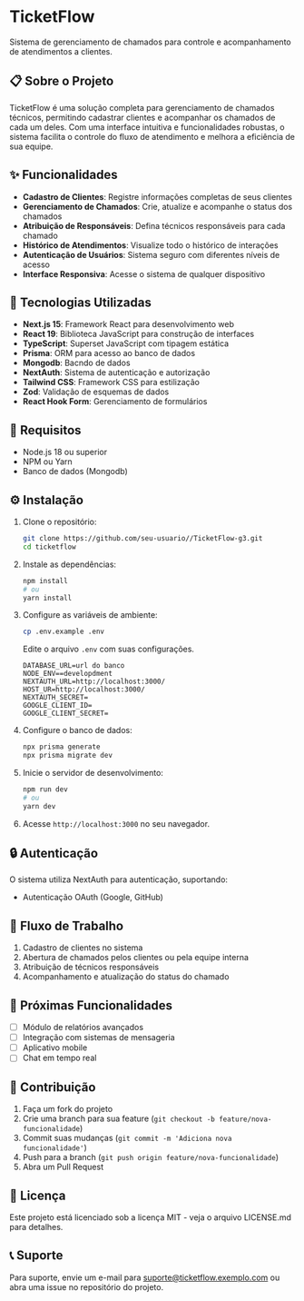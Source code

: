 # TicketFlow

Sistema de gerenciamento de chamados para controle e acompanhamento de atendimentos a clientes.

## 📋 Sobre o Projeto

TicketFlow é uma solução completa para gerenciamento de chamados técnicos, permitindo cadastrar clientes e acompanhar os chamados de cada um deles. Com uma interface intuitiva e funcionalidades robustas, o sistema facilita o controle do fluxo de atendimento e melhora a eficiência de sua equipe.

## ✨ Funcionalidades

- **Cadastro de Clientes**: Registre informações completas de seus clientes
- **Gerenciamento de Chamados**: Crie, atualize e acompanhe o status dos chamados
- **Atribuição de Responsáveis**: Defina técnicos responsáveis para cada chamado
- **Histórico de Atendimentos**: Visualize todo o histórico de interações
- **Autenticação de Usuários**: Sistema seguro com diferentes níveis de acesso
- **Interface Responsiva**: Acesse o sistema de qualquer dispositivo

## 🚀 Tecnologias Utilizadas

- **Next.js 15**: Framework React para desenvolvimento web
- **React 19**: Biblioteca JavaScript para construção de interfaces
- **TypeScript**: Superset JavaScript com tipagem estática
- **Prisma**: ORM para acesso ao banco de dados
- **Mongodb**: Bacndo de dados
- **NextAuth**: Sistema de autenticação e autorização
- **Tailwind CSS**: Framework CSS para estilização
- **Zod**: Validação de esquemas de dados
- **React Hook Form**: Gerenciamento de formulários

## 🔧 Requisitos

- Node.js 18 ou superior
- NPM ou Yarn
- Banco de dados (Mongodb)

## ⚙️ Instalação

1. Clone o repositório:
   ```bash
   git clone https://github.com/seu-usuario//TicketFlow-g3.git
   cd ticketflow
   ```

2. Instale as dependências:
   ```bash
   npm install
   # ou
   yarn install
   ```

3. Configure as variáveis de ambiente:
   ```bash
   cp .env.example .env
   ```
   Edite o arquivo `.env` com suas configurações.
   
   ```.env
   DATABASE_URL=url do banco
   NODE_ENV==developdment
   NEXTAUTH_URL=http://localhost:3000/
   HOST_UR=http://localhost:3000/
   NEXTAUTH_SECRET=
   GOOGLE_CLIENT_ID=
   GOOGLE_CLIENT_SECRET=
   ```




5. Configure o banco de dados:
   ```bash
   npx prisma generate
   npx prisma migrate dev
   ```

6. Inicie o servidor de desenvolvimento:
   ```bash
   npm run dev
   # ou
   yarn dev
   ```

7. Acesse `http://localhost:3000` no seu navegador.


## 🔒 Autenticação

O sistema utiliza NextAuth para autenticação, suportando:
- Autenticação OAuth (Google, GitHub)

## 🧩 Fluxo de Trabalho

1. Cadastro de clientes no sistema
2. Abertura de chamados pelos clientes ou pela equipe interna
3. Atribuição de técnicos responsáveis
4. Acompanhamento e atualização do status do chamado

## 📝 Próximas Funcionalidades

- [ ] Módulo de relatórios avançados
- [ ] Integração com sistemas de mensageria
- [ ] Aplicativo mobile
- [ ] Chat em tempo real

## 👥 Contribuição

1. Faça um fork do projeto
2. Crie uma branch para sua feature (`git checkout -b feature/nova-funcionalidade`)
3. Commit suas mudanças (`git commit -m 'Adiciona nova funcionalidade'`)
4. Push para a branch (`git push origin feature/nova-funcionalidade`)
5. Abra um Pull Request

## 📄 Licença

Este projeto está licenciado sob a licença MIT - veja o arquivo LICENSE.md para detalhes.

## 📞 Suporte

Para suporte, envie um e-mail para suporte@ticketflow.exemplo.com ou abra uma issue no repositório do projeto.
